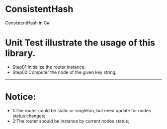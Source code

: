 # ConsistentHash
ConsistentHash in C#

Unit Test illustrate the usage of this library.
==

* Step01:Initialize the router instance;
* Step02:Computer the node of the given key string;

* * *

Notice:
==
* 1:The router could be static or singleton, but need update for nodes status changes;
* 2:The router should be instance by current nodes status;
